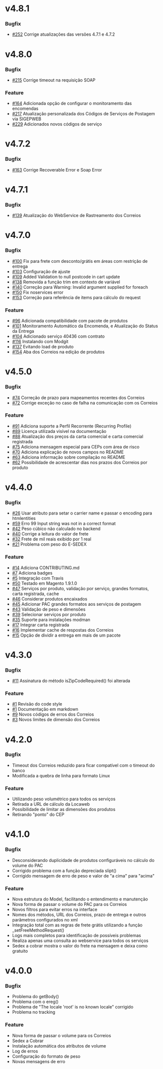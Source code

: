 # v4.8.1

### Bugfix

- [#252](https://github.com/pedro-teixeira/correios/issues/252) Corrige atualizações das versões 4.7.1 e 4.7.2

# v4.8.0

### Bugfix

- [#215](https://github.com/pedro-teixeira/correios/issues/215) Corrige timeout na requisição SOAP

### Feature

- [#164](https://github.com/pedro-teixeira/correios/issues/164) Adicionada opção de configurar o monitoramento das encomendas
- [#217](https://github.com/pedro-teixeira/correios/issues/217) Atualização personalizada dos Códigos de Serviços de Postagem via SIGEPWEB
- [#229](https://github.com/pedro-teixeira/correios/issues/229) Adicionados novos códigos de serviço

# v4.7.2

### Bugfix

- [#163](https://github.com/pedro-teixeira/correios/pull/163) Corrige Recoverable Error e Soap Error

# v4.7.1

### Bugfix

- [#139](https://github.com/pedro-teixeira/correios/pull/139) Atualização do WebService de Rastreamento dos Correios

# v4.7.0

### Bugfix

- [#100](https://github.com/pedro-teixeira/correios/issues/100) Fix para frete com desconto/grátis em áreas com restrição de entrega
- [#103](https://github.com/pedro-teixeira/correios/issues/103) Configuração de ajuste
- [#109](https://github.com/pedro-teixeira/correios/issues/109) Added Validation to null postcode in cart update
- [#138](https://github.com/pedro-teixeira/correios/issues/138) Removida a função trim em contexto de variável
- [#140](https://github.com/pedro-teixeira/correios/issues/140) Correção para Warning: Invalid argument supplied for foreach
- [#150](https://github.com/pedro-teixeira/correios/issues/150) Fix noservices error
- [#153](https://github.com/pedro-teixeira/correios/issues/153) Correção para referência de items para cálculo do request

### Feature

- [#96](https://github.com/pedro-teixeira/correios/issues/96) Adicionada compatibilidade com pacote de produtos
- [#101](https://github.com/pedro-teixeira/correios/issues/101) Monitoramento Automático da Encomenda, e Atualização do Status da Entrega
- [#104](https://github.com/pedro-teixeira/correios/issues/104) Adicionado serviço 40436 com contrato
- [#116](https://github.com/pedro-teixeira/correios/issues/116) Instalando com Modgit
- [#137](https://github.com/pedro-teixeira/correios/issues/137) Evitando load de produto
- [#154](https://github.com/pedro-teixeira/correios/issues/154) Aba dos Correios na edição de produtos

# v4.5.0

### Bugfix

- [#74](https://github.com/pedro-teixeira/correios/issues/74) Correção de prazo para mapeamentos recentes dos Correios
- [#72](https://github.com/pedro-teixeira/correios/issues/72) Corrige exceção no caso de falha na comunicação com os Correios

### Feature

- [#91](https://github.com/pedro-teixeira/correios/issues/91) Adiciona suporte a Perfil Recorrente (Recurring Profile)
- [#89](https://github.com/pedro-teixeira/correios/issues/89) Licença utilizada visível na documentação
- [#88](https://github.com/pedro-teixeira/correios/issues/88) Atualização dos preços da carta comercial e carta comercial registrada
- [#75](https://github.com/pedro-teixeira/correios/issues/75) Adiciona mensagem especial para CEPs com área de risco
- [#70](https://github.com/pedro-teixeira/correios/issues/70) Adiciona explicação de novos campos no README
- [#63](https://github.com/pedro-teixeira/correios/issues/63) Adiciona informação sobre compilação no README
- [#62](https://github.com/pedro-teixeira/correios/issues/62) Possibilidade de acrescentar dias nos prazos dos Correios por produto

# v4.4.0

### Bugfix

- [#26](https://github.com/pedro-teixeira/correios/issues/26) Usar atributo para setar o carrier name e passar o encoding para htmlentities
- [#59](https://github.com/pedro-teixeira/correios/issues/59) Erro 99 Input string was not in a correct format
- [#42](https://github.com/pedro-teixeira/correios/issues/42) Peso cúbico não calculado no backend
- [#40](https://github.com/pedro-teixeira/correios/issues/40) Corrige a leitura do valor de frete
- [#32](https://github.com/pedro-teixeira/correios/issues/32) Frete de mil reais exibido por 1 real
- [#21](https://github.com/pedro-teixeira/correios/issues/21) Problema com peso do E-SEDEX

### Feature

- [#14](https://github.com/pedro-teixeira/correios/issues/14) Adiciona CONTRIBUTING.md
- [#7](https://github.com/pedro-teixeira/correios/issues/7) Adiciona badges
- [#5](https://github.com/pedro-teixeira/correios/issues/5) Integração com Travis
- [#50](https://github.com/pedro-teixeira/correios/issues/50) Testado em Magento 1.9.1.0
- [#47](https://github.com/pedro-teixeira/correios/issues/47) Serviços por produto, validação por serviço, grandes formatos, carta registrada, cache
- [#46](https://github.com/pedro-teixeira/correios/issues/46) Considerar produtos encaixados
- [#45](https://github.com/pedro-teixeira/correios/issues/45) Adicionar PAC grandes formatos aos serviços de postagem
- [#43](https://github.com/pedro-teixeira/correios/issues/43) Validação de peso e dimensões
- [#39](https://github.com/pedro-teixeira/correios/issues/39) Selecionar serviços por produto
- [#35](https://github.com/pedro-teixeira/correios/issues/35) Suporte para instalações modman
- [#17](https://github.com/pedro-teixeira/correios/issues/17) Integrar carta registrada
- [#16](https://github.com/pedro-teixeira/correios/issues/16) Implementar cache de respostas dos Correios
- [#15](https://github.com/pedro-teixeira/correios/issues/15) Opção de dividir a entrega em mais de um pacote

# v4.3.0

### Bugfix

- [#11](https://github.com/pedro-teixeira/correios/issues/11) Assinatura do método isZipCodeRequired() foi alterada

### Feature

- [#1](https://github.com/pedro-teixeira/correios/issues/1) Revisão do code style
- [#1](https://github.com/pedro-teixeira/correios/issues/1) Documentação em markdown
- [#9](https://github.com/pedro-teixeira/correios/issues/9) Novos códigos de erros dos Correios
- [#3](https://github.com/pedro-teixeira/correios/issues/3) Novos limites de dimensão dos Correios

# v4.2.0

### Bugfix

- Timeout dos Correios reduzido para ficar compatível com o timeout do banco
- Modificada a quebra de linha para formato Linux

### Feature

- Utilizando peso volumétrico para todos os serviços
- Retirada a URL de cálculo da Locaweb
- Possibilidade de limitar as dimensões dos produtos
- Retirando "ponto" do CEP

# v4.1.0

### Bugfix

- Desconsiderando duplicidade de produtos configuráveis no cálculo do volume do PAC
- Corrigido problema com a função depreciada slipt()
- Corrigido mensagem de erro de peso e valor de "a cima" para "acima"

### Feature

- Nova estrutura do Model, facilitando o entendimento e manutenção
- Nova forma de passar o volume do PAC para os Correios
- Novos filtros para evitar erros na interface
- Nomes dos métodos, URL dos Correios, prazo de entrega e outros
  parâmetros configurados no xml
- Integração total com as regras de frete grátis utilizando a função _setFreeMethodRequest()
- Logs mais completos para identificação de possíveis problemas
- Realiza apenas uma consulta ao webservice para todos os serviços
- Sedex a cobrar mostra o valor do frete na mensagem e deixa como gratuito

# v4.0.0

### Bugfix

- Problema do getBody()
- Problema com o ereg()
- Problema de "The locale 'root' is no known locale" corrigido
- Problema no tracking

### Feature

- Nova forma de passar o volume para os Correios
- Sedex a Cobrar
- Instalação automática dos atributos de volume
- Log de erros
- Configuração do formato de peso
- Novas mensagens de erro